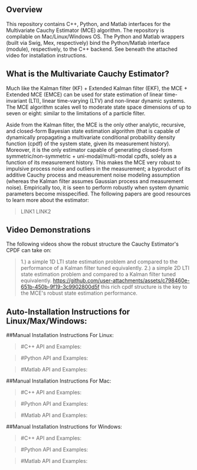 ## Overview
This repository contains C++, Python, and Matlab interfaces for the Multivariate Cauchy Estimator (MCE) algorithm. The repository is compilable on Mac/Linux/Windows OS. The Python and Matlab wrappers (built via Swig, Mex, respectively) bind the Python/Matlab interface (module), respectively, to the C++ backend. See beneath the attached video for installation instructions. 

## What is the Multivariate Cauchy Estimator?
Much like the Kalman filter (KF) + Extended Kalman filter (EKF), the MCE + Extended MCE (EMCE) can be used for state estimation of linear time-invariant (LTI), linear time-varying (LTV) and non-linear dynamic systems. The MCE algorithm scales well to moderate state space dimensions of up to seven or eight: similar to the limitations of a particle filter.

Aside from the Kalman filter, the MCE is the only other analytic, recursive, and closed-form Bayesian state estimation algorithm (that is capable of dynamically propagating a multivariate conditional probability density function (cpdf) of the system state, given its measurement history). Moreover, it is the only estimator capable of generating closed-form symmetric/non-symmetric + uni-modal/multi-modal cpdfs, solely as a function of its measurement history. This makes the MCE very robust to impulsive process noise and outliers in the measurement; a byproduct of its additive Cauchy process and measurement noise modeling assumption (whereas the Kalman filter assumes Gaussian process and measurement noise). Empirically too, it is seen to perform robustly when system dynamic parameters become misspecified. The following papers are good resources to learn more about the estimator:
> LINK1
> LINK2

## Video Demonstrations
The following videos show the robust structure the Cauchy Estimator's CPDF can take on: 
> 1.) a simple 1D LTI state estimation problem and compared to the performance of a Kalman filter tuned equivalently.
> 2.) a simple 2D LTI state estimation problem and compared to a Kalman filter tuned equivalently.
https://github.com/user-attachments/assets/c798460e-651b-450b-9f19-3c9902800d5f
this rich cpdf structure is the key to the MCE's robust state estimation performance.

## Auto-Installation Instructions for Linux/Max/Windows:

##Manual Installation Instructions For Linux:
> #C++ API and Examples:
    
> #Python API and Examples:
    
> #Matlab API and Examples:
    
##Manual Installation Instructions For Mac:
> #C++ API and Examples:
    
> #Python API and Examples:
    
> #Matlab API and Examples:
    
##Manual Installation Instructions for Windows:
> #C++ API and Examples:
    
> #Python API and Examples:
    
> #Matlab API and Examples:
    
